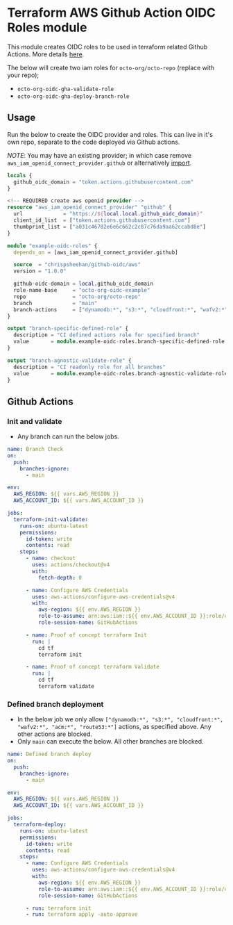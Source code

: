 # Terraform AWS Github Action OIDC Roles module

This module creates OIDC roles to be used in terraform related Github Actions. More details [here](https://docs.github.com/en/actions/deployment/security-hardening-your-deployments/configuring-openid-connect-in-amazon-web-services).

The below will create two iam roles for `octo-org/octo-repo` (replace with your repo);

- `octo-org-oidc-gha-validate-role`
- `octo-org-oidc-gha-deploy-branch-role`

## Usage

Run the below to create the OIDC provider and roles. This can live in it's own repo, separate to the code deployed via Github actions.

*NOTE*: You may have an existing provider; in which case remove `aws_iam_openid_connect_provider.github` or alternatively [import](https://registry.terraform.io/providers/hashicorp/aws/latest/docs/resources/iam_openid_connect_provider#import).

```terraform
locals {
  github_oidc_domain = "token.actions.githubusercontent.com"
}

<!-- REQUIRED create aws openid provider -->
resource "aws_iam_openid_connect_provider" "github" {
  url             = "https://${local.local.github_oidc_domain}"
  client_id_list  = ["token.actions.githubusercontent.com"]
  thumbprint_list = ["a031c46782e6e6c662c2c87c76da9aa62ccabd8e"]
}

module "example-oidc-roles" {
  depends_on = [aws_iam_openid_connect_provider.github]

  source  = "chrispsheehan/github-oidc/aws"
  version = "1.0.0"

  github-oidc-domain = local.github_oidc_domain
  role-name-base     = "octo-org-oidc-example"
  repo               = "octo-org/octo-repo"
  branch             = "main"
  branch-actions     = ["dynamodb:*", "s3:*", "cloudfront:*", "wafv2:*", "acm:*", "route53:*"]
}

output "branch-specific-defined-role" {
  description = "CI defined actions role for specified branch"
  value       = module.example-oidc-roles.branch-specific-defined-role
}

output "branch-agnostic-validate-role" {
  description = "CI readonly role for all branches"
  value       = module.example-oidc-roles.branch-agnostic-validate-role
}
```

## Github Actions

### Init and validate

- Any branch can run the below jobs.

```yaml
name: Branch Check
on:
  push:
    branches-ignore:
      - main

env:
  AWS_REGION: ${{ vars.AWS_REGION }}
  AWS_ACCOUNT_ID: ${{ vars.AWS_ACCOUNT_ID }}

jobs:
  terraform-init-validate:
    runs-on: ubuntu-latest
    permissions:
      id-token: write
      contents: read
    steps:
      - name: checkout
        uses: actions/checkout@v4
        with:
          fetch-depth: 0

      - name: Configure AWS Credentials
        uses: aws-actions/configure-aws-credentials@v4
        with:
          aws-region: ${{ env.AWS_REGION }}
          role-to-assume: arn:aws:iam::${{ env.AWS_ACCOUNT_ID }}:role/octo-oidc-gha-validate-role
          role-session-name: GitHubActions

      - name: Proof of concept terraform Init
        run: |
          cd tf
          terraform init

      - name: Proof of concept terraform Validate
        run: |
          cd tf
          terraform validate

```

### Defined branch deployment

- In the below job we only allow `["dynamodb:*", "s3:*", "cloudfront:*", "wafv2:*", "acm:*", "route53:*"]` actions, as specified above. Any other actions are blocked.
- Only `main` can execute the below. All other branches are blocked.

```yaml
name: Defined branch deploy
on:
  push:
    branches-ignore:
      - main

env:
  AWS_REGION: ${{ vars.AWS_REGION }}
  AWS_ACCOUNT_ID: ${{ vars.AWS_ACCOUNT_ID }}

jobs:
  terraform-deploy:
    runs-on: ubuntu-latest
    permissions:
      id-token: write
      contents: read
    steps:
      - name: Configure AWS Credentials
        uses: aws-actions/configure-aws-credentials@v4
        with:
          aws-region: ${{ env.AWS_REGION }}
          role-to-assume: arn:aws:iam::${{ env.AWS_ACCOUNT_ID }}:role/octo-org-oidc-gha-deploy-branch-role
          role-session-name: GitHubActions

      - run: terraform init
      - run: terraform apply -auto-approve

```